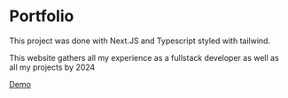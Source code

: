 # Portfolio

This project was done with Next.JS and Typescript styled with tailwind.

This website gathers all my experience as a fullstack developer as well as all my projects by 2024

[Demo](https://jordirocasoler.com/)
